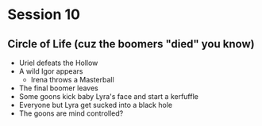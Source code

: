 # Session 10

## Circle of Life (cuz the boomers "died" you know)
* Uriel defeats the Hollow
* A wild Igor appears
    * Irena throws a Masterball
* The final boomer leaves
* Some goons kick baby Lyra's face and start a kerfuffle
* Everyone but Lyra get sucked into a black hole
* The goons are mind controlled?
